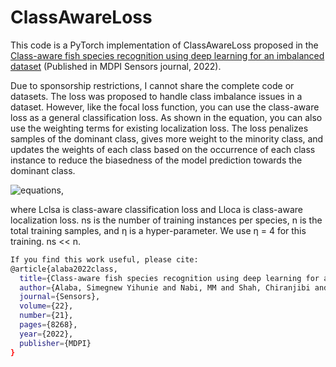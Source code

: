 # ClassAwareLoss
This code is a PyTorch implementation of ClassAwareLoss proposed in the [Class-aware fish species recognition using deep learning for an imbalanced dataset]( https://www.mdpi.com/1424-8220/22/21/8268) (Published in MDPI Sensors journal, 2022).

Due to sponsorship restrictions, I cannot share the complete code or datasets. The loss was proposed to handle class imbalance issues in a dataset. However, like the focal loss function, you can use the class-aware loss as a general classification loss. As shown in the equation, you can also use the weighting terms for existing localization loss. The loss penalizes samples of the dominant class, gives more weight to the minority class, and updates the weights of each class based on the occurrence of each class instance to reduce the biasedness of the model prediction towards the dominant class. 

![equations](https://github.com/Simeon340703/ClassAwareLoss/assets/50320484/279d8170-4bcb-4087-9d66-0dc118b2ca13),


where Lclsa is class-aware classification loss and Lloca is class-aware localization loss. ns
is the number of training instances per species, n is the total training samples, and η is a
hyper-parameter. We use η = 4 for this training. ns << n.

```bash
If you find this work useful, please cite:
@article{alaba2022class,
  title={Class-aware fish species recognition using deep learning for an imbalanced dataset},
  author={Alaba, Simegnew Yihunie and Nabi, MM and Shah, Chiranjibi and Prior, Jack and Campbell, Matthew D and Wallace, Farron and Ball, John E and Moorhead, Robert},
  journal={Sensors},
  volume={22},
  number={21},
  pages={8268},
  year={2022},
  publisher={MDPI}
}
```

     
